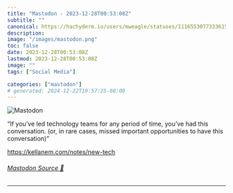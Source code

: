 ```yaml
---
title: "Mastodon - 2023-12-28T00:53:08Z"
subtitle: ""
canonical: https://hachyderm.io/users/mweagle/statuses/111655307733361586
description:
image: "/images/mastodon.png"
toc: false
date: 2023-12-28T00:53:08Z
lastmod: 2023-12-28T00:53:08Z
image: ""
tags: ["Social Media"]

categories: ["mastodon"]
# generated: 2024-12-22T19:57:25-08:00
---
```

![Mastodon](/images/mastodon.png)

<p>“If you’ve led technology teams for any period of time, you’ve had this conversation. (or, in rare cases, missed important opportunities to have this conversation)”</p><p><a href="https://kellanem.com/notes/new-tech" target="_blank" rel="nofollow noopener noreferrer" translate="no"><span class="invisible">https://</span><span class="">kellanem.com/notes/new-tech</span><span class="invisible"></span></a></p>


###### [Mastodon Source 🐘](https://hachyderm.io/@mweagle/111655307733361586)

___

